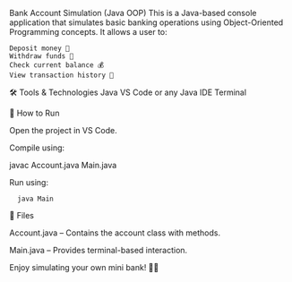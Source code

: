 Bank Account Simulation (Java OOP)
This is a Java-based console application that simulates basic banking operations using Object-Oriented Programming concepts. It allows a user to:

    Deposit money 💸
    Withdraw funds 🏦
    Check current balance 💰
    View transaction history 📜
🛠 Tools & Technologies
        Java
        VS Code or any Java IDE
        Terminal

📂 How to Run
 
  Open the project in VS Code.
  
  Compile using:
  
  javac Account.java Main.java

  Run using:
  
      java Main
📁 Files


Account.java – Contains the account class with methods.

Main.java – Provides terminal-based interaction.

Enjoy simulating your own mini bank! 🏦✨
